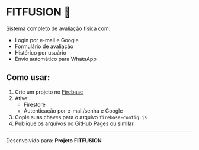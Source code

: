 
# FITFUSION 💪

Sistema completo de avaliação física com:
- Login por e-mail e Google
- Formulário de avaliação
- Histórico por usuário
- Envio automático para WhatsApp

## Como usar:

1. Crie um projeto no [Firebase](https://console.firebase.google.com)
2. Ative:
   - Firestore
   - Autenticação por e-mail/senha e Google
3. Copie suas chaves para o arquivo `firebase-config.js`
4. Publique os arquivos no GitHub Pages ou similar

---

Desenvolvido para: **Projeto FITFUSION**
